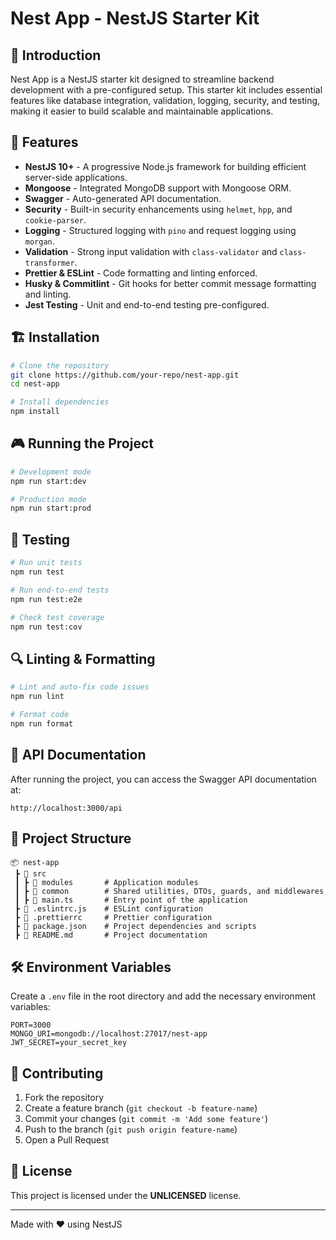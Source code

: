 # Nest App - NestJS Starter Kit

## 🚀 Introduction
Nest App is a NestJS starter kit designed to streamline backend development with a pre-configured setup. This starter kit includes essential features like database integration, validation, logging, security, and testing, making it easier to build scalable and maintainable applications.

## 🎯 Features
- **NestJS 10+** - A progressive Node.js framework for building efficient server-side applications.
- **Mongoose** - Integrated MongoDB support with Mongoose ORM.
- **Swagger** - Auto-generated API documentation.
- **Security** - Built-in security enhancements using `helmet`, `hpp`, and `cookie-parser`.
- **Logging** - Structured logging with `pino` and request logging using `morgan`.
- **Validation** - Strong input validation with `class-validator` and `class-transformer`.
- **Prettier & ESLint** - Code formatting and linting enforced.
- **Husky & Commitlint** - Git hooks for better commit message formatting and linting.
- **Jest Testing** - Unit and end-to-end testing pre-configured.

## 🏗️ Installation
```sh
# Clone the repository
git clone https://github.com/your-repo/nest-app.git
cd nest-app

# Install dependencies
npm install
```

## 🎮 Running the Project
```sh
# Development mode
npm run start:dev

# Production mode
npm run start:prod
```

## 🧪 Testing
```sh
# Run unit tests
npm run test

# Run end-to-end tests
npm run test:e2e

# Check test coverage
npm run test:cov
```

## 🔍 Linting & Formatting
```sh
# Lint and auto-fix code issues
npm run lint

# Format code
npm run format
```

## 📜 API Documentation
After running the project, you can access the Swagger API documentation at:
```
http://localhost:3000/api
```

## 📂 Project Structure
```
📦 nest-app
 ┣ 📂 src
 ┃ ┣ 📂 modules       # Application modules
 ┃ ┣ 📂 common        # Shared utilities, DTOs, guards, and middlewares
 ┃ ┣ 📜 main.ts       # Entry point of the application
 ┣ 📜 .eslintrc.js    # ESLint configuration
 ┣ 📜 .prettierrc     # Prettier configuration
 ┣ 📜 package.json    # Project dependencies and scripts
 ┣ 📜 README.md       # Project documentation
```

## 🛠 Environment Variables
Create a `.env` file in the root directory and add the necessary environment variables:
```
PORT=3000
MONGO_URI=mongodb://localhost:27017/nest-app
JWT_SECRET=your_secret_key
```

## 📌 Contributing
1. Fork the repository
2. Create a feature branch (`git checkout -b feature-name`)
3. Commit your changes (`git commit -m 'Add some feature'`)
4. Push to the branch (`git push origin feature-name`)
5. Open a Pull Request

## 📄 License
This project is licensed under the **UNLICENSED** license.

---

Made with ❤️ using NestJS

